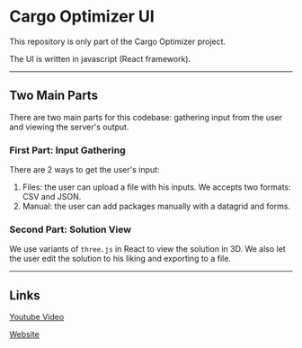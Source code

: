 # Cargo Optimizer UI

This repository is only part of the Cargo Optimizer project. 

The UI is written in javascript (React framework).

---

## Two Main Parts

There are two main parts for this codebase: gathering input from the user and viewing the server's output.

### First Part: Input Gathering

There are 2 ways to get the user's input:

1. Files: the user can upload a file with his inputs. We accepts two formats: CSV and JSON.
2. Manual: the user can add packages manually with a datagrid and forms.

### Second Part: Solution View

We use variants of `three.js` in React to view the solution in 3D. We also let the user edit the solution to his liking and exporting to a file.

---

## Links

[Youtube Video](https://youtu.be/Zvjm5s7ZOZs)

[Website](https://cargo-optimizer.herokuapp.com/)
